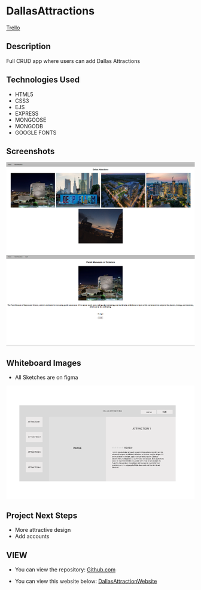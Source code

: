 # DallasAttractions

[Trello](https://trello.com/b/QP7ba0Fp/project-2)


## Description
Full CRUD app where users can add Dallas Attractions

## <a name="technologiesused"></a>Technologies Used
* HTML5
* CSS3
* EJS
* EXPRESS
* MONGOOSE
* MONGODB
* GOOGLE FONTS

## Screenshots
<img src="images/INDEXDAL.png" alt="Index Page"/>
<img src="images/SHOWDAL.png" alt="Show Page"/>

## Whiteboard Images
* All Sketches are on figma
<img src="images/wireframe.png" alt="wireframe"/>

## <a name="nextsteps"></a>Project Next Steps
* More attractive design
* Add accounts

## <a name="view"></a> VIEW
* You can view the repository:
[Github.com](https://github.com/nicholasmolina2019/DallasAttractions)


* You can view this website below:
[DallasAttractionWebsite](https://dtx-attractionstx.herokuapp.com/dallas)
